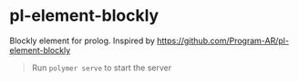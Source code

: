 # pl-element-blockly
Blockly element for prolog. Inspired by https://github.com/Program-AR/pl-element-blockly

> Run `polymer serve` to start the server
